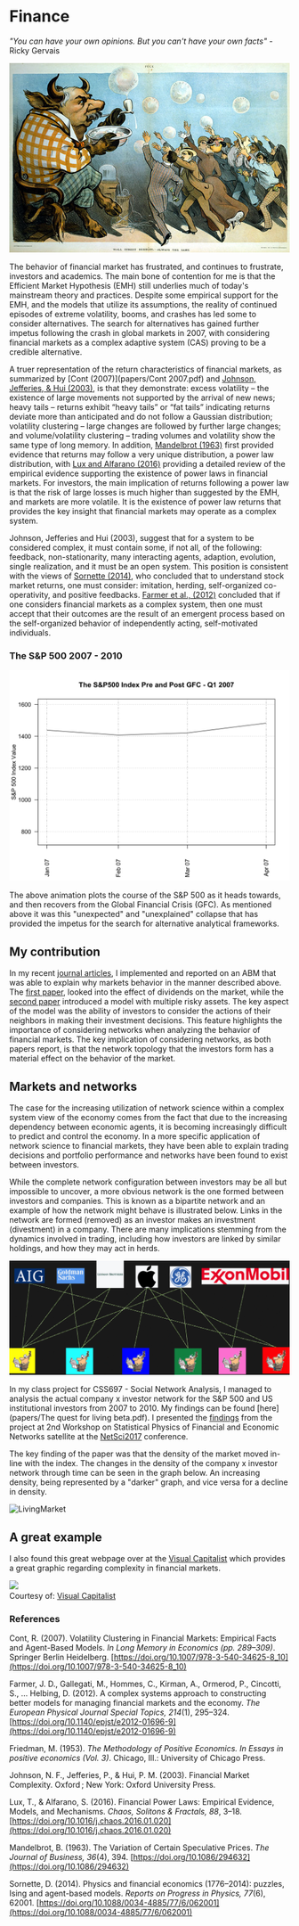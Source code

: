 # Finance

_"You can have your own opinions. But you can't have your own facts"_ - Ricky Gervais

![Bubble](websiteimages/bubble.jpg)

The behavior of financial market has frustrated, and continues to frustrate, investors and academics. The main bone of contention for me is that the Efficient Market Hypothesis (EMH) still underlies much of today's mainstream theory and practices. Despite some empirical support for the EMH, and the models that utilize its assumptions, the reality of continued episodes of extreme volatility, booms, and crashes has led some to consider alternatives. The search for alternatives has gained further impetus following the crash in global markets in 2007, with considering financial markets as a complex adaptive system (CAS) proving to be a credible alternative.

A truer representation of the return characteristics of financial markets, as summarized by [Cont (2007)](papers/Cont 2007.pdf) and [Johnson, Jefferies, & Hui (2003)](https://www.amazon.com/Financial-Market-Complexity-Behaviour-Economics/dp/0198526652), is that they demonstrate: excess volatility – the existence of large movements not supported by the arrival of new news; heavy tails – returns exhibit “heavy tails” or “fat tails” indicating returns deviate more than anticipated and do not follow a Gaussian distribution; volatility clustering – large changes are followed by further large changes; and volume/volatility clustering – trading volumes and volatility show the same type of long memory. In addition, [Mandelbrot (1963)](papers/Mand1963.pdf) first provided evidence that returns may follow a very unique distribution, a  power law distribution, with [Lux and Alfarano (2016)](papers/LuxAlf2016.pdf) providing a detailed review of the empirical evidence supporting the existence of power laws in financial markets. For investors, the main implication of returns following a power law is that the risk of large losses is much higher than suggested by the EMH, and markets are more volatile. It is the existence of power law returns that provides the key insight that financial markets may operate as a complex system.

Johnson, Jefferies and Hui (2003), suggest that for a system to be considered complex, it must contain some, if not all, of the following: feedback, non-stationarity, many interacting agents, adaption, evolution, single realization, and it must be an open system. This position is consistent with the views of [Sornette (2014)](papers/Sornette2014.pdf), who concluded that to understand stock market returns, one must consider: imitation, herding, self-organized co-operativity, and positive feedbacks. [Farmer et al., (2012)](papers/Farmer2012.pdf) concluded that if one considers financial markets as a complex system, then one must accept that their outcomes are the result of an emergent process based on the self-organized behavior of independently acting, self-motivated individuals.

### The S&P 500 2007 - 2010

![Market](websiteimages/mktOutput.gif)

The above animation plots the course of the S&P 500 as it heads towards, and then recovers from the Global Financial Crisis (GFC). As mentioned above it was this "unexpected" and "unexplained" collapse that has provided the impetus for the search for alternative analytical frameworks. 

## My contribution
In my recent [journal articles](https://moldham74.github.io/AussieCAS/pub.html), I implemented and reported on an ABM that was able to explain why markets behavior in the manner described above. The <a href="http://doi.org/10.1142/S0219525917500072" target="blank">first paper</a>, looked into the effect of dividends on the market, while the <a href="http://jasss.soc.surrey.ac.uk/20/4/13.html" target="blank">second paper</a> introduced a model with multiple risky assets. The key aspect of the model was the ability of investors to consider the actions of their neighbors in making their investment decisions. This feature highlights the importance of considering networks when analyzing the behavior of financial markets. The key implication of considering networks, as both papers report, is that the network topology that the investors form has a material effect on the behavior of the market. 

## Markets and networks
The case for the increasing utilization of network science within a complex system view of the economy comes from the fact that due to the increasing dependency between economic agents, it is becoming increasingly difficult to predict and control the economy. In a more specific application of network science to  ̄financial markets, they have been able to explain trading decisions and portfolio performance  and networks have been found to exist between investors.

While the complete network configuration between investors may be all but impossible to uncover, a more obvious network is the one formed between investors and companies. This is known as a bipartite network and an example of how the network might behave is illustrated below. Links in the network are formed (removed) as an investor makes an investment (divestment) in a company. There are many implications stemming from the dynamics involved in trading, including how investors are linked by similar holdings, and how they may act in herds.

![NetworkCartoon](websiteimages/cartoonOutput.gif)

In my class project for CSS697 - Social Network Analysis, I managed to analysis the actual company x investor network for the S&P 500 and US institutional investors from 2007 to 2010. My findings can be found [here](papers/The quest for living beta.pdf). I presented the [findings](Presentations/NetSci2017.pptx) from the project at 2nd Workshop on Statistical Physics of Financial and Economic Networks satellite at the <a href="http://netsci2017.net/program/satellites" target="blank">NetSci2017</a> conference. 

The key finding of the paper was that the density of the market moved in-line with the index. The changes in the density of the company x investor network through time can be seen in the graph below. An increasing density, being represented by a "darker" graph, and vice versa for a decline in density.

![LivingMarket](websiteimages/LivingOutput.gif)

## A great example
I also found this great webpage over at the <a href="http://www.visualcapitalist.com" target="blank">Visual Capitalist</a> which provides a great graphic regarding complexity in financial markets.

<div style="clear:both"><a href="http://www.visualcapitalist.com/market-complexity-trigger-next-crash/"><img src="http://2oqz471sa19h3vbwa53m33yj.wpengine.netdna-cdn.com/wp-content/uploads/2017/09/infographic-market-complexity-next-crash.jpg" border="0" /></a></div><div>Courtesy of: <a href="http://www.visualcapitalist.com">Visual Capitalist</a></div>


### References
Cont, R. (2007). Volatility Clustering in Financial Markets: Empirical Facts and Agent-Based Models. _In Long Memory in Economics (pp. 289–309)_. Springer Berlin Heidelberg. [https://doi.org/10.1007/978-3-540-34625-8_10](https://doi.org/10.1007/978-3-540-34625-8_10)

Farmer, J. D., Gallegati, M., Hommes, C., Kirman, A., Ormerod, P., Cincotti, S., … Helbing, D. (2012). A complex systems approach to constructing better models for managing financial markets and the economy. _The European Physical Journal Special Topics, 214_(1), 295–324. [https://doi.org/10.1140/epjst/e2012-01696-9](https://doi.org/10.1140/epjst/e2012-01696-9)

Friedman, M. (1953). _The Methodology of Positive Economics. In Essays in positive economics (Vol. 3)_. Chicago, Ill.: University of Chicago Press.

Johnson, N. F., Jefferies, P., & Hui, P. M. (2003). Financial Market Complexity. Oxford ; New York: Oxford University Press.

Lux, T., & Alfarano, S. (2016). Financial Power Laws: Empirical Evidence, Models, and Mechanisms. _Chaos, Solitons & Fractals, 88_, 3–18. [https://doi.org/10.1016/j.chaos.2016.01.020](https://doi.org/10.1016/j.chaos.2016.01.020)

Mandelbrot, B. (1963). The Variation of Certain Speculative Prices. _The Journal of Business, 36_(4), 394. [https://doi.org/10.1086/294632](https://doi.org/10.1086/294632)

Sornette, D. (2014). Physics and financial economics (1776–2014): puzzles, Ising and agent-based models. _Reports on Progress in Physics, 77_(6), 62001. [https://doi.org/10.1088/0034-4885/77/6/062001](https://doi.org/10.1088/0034-4885/77/6/062001)
